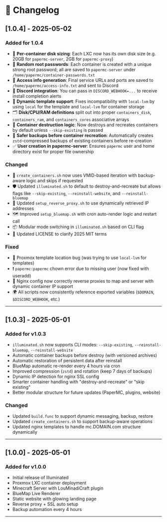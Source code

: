 # 📜 Changelog

## [1.0.4] - 2025-05-02

### Added for 1.0.4

- 🧠 **Per-container disk sizing**: Each LXC now has its own disk size (e.g. 20GB for `papermc-server`, 2GB for `papermc-proxy`)
- 🔐 **Random root passwords**: Each container is created with a unique strong root password; all are saved to `papermc-server` under `/home/papermc/container-passwords.txt`
- 📄 **Access info generation**: Final service URLs and ports are saved to `/home/papermc/access-info.txt` and sent to Discord
- 💬 **Discord integration**: You can pass in `DISCORD_WEBHOOK=...` to receive install completion alerts
- 🧠 **Dynamic template support**: Fixes incompatibility with `local-lvm` by using `local` for the template and `local-lvm` for container storage
- 🗂️ **Disk/CPU/RAM definitions** split out into proper `containers_disk`, `containers_ram`, and `containers_cores` associative arrays
- 🚮 **Container destruction logic**: Now destroys and recreates containers by default unless `--skip-existing` is passed
- 🧼 **Safer backups before container recreation**: Automatically creates `zstd`-compressed backups of existing containers before re-creation
- ✅ **User creation in papermc-server**: Ensures `papermc` user and home directory exist for proper file ownership

### Changed

- 🔀 `create_containers.sh` now uses VMID-based iteration with backup-aware logic and skips if requested
- 🛡️ Updated `illuminated.sh` to default to destroy-and-recreate but allows flags like `--skip-existing`, `--reinstall-website`, and `--reinstall-bluemap`
- 🔄 Updated `setup_reverse_proxy.sh` to use dynamically retrieved IP addresses
- 🗺️ Improved `setup_bluemap.sh` with cron auto-render logic and restart call
- 📦 Modular mode switching in `illuminated.sh` based on CLI flag
- 📜 Updated LICENSE to clarify 2025 MIT terms

### Fixed

- 🧱 Proxmox template location bug (was trying to use `local-lvm` for templates)
- ❗ `papermc:papermc` chown error due to missing user (now fixed with useradd)
- 🔗 Nginx config now correctly reverse proxies to map and server with dynamic container IP support
- 🌍 All scripts now consistently reference exported variables (`$DOMAIN`, `$DISCORD_WEBHOOK`, etc.)

---

## [1.0.3] - 2025-05-01

### Added for v1.0.3

- `illuminated.sh` now supports CLI modes: `--skip-existing`, `--reinstall-bluemap`, `--reinstall-website`
- Automatic container backups before destroy (with versioned archives)
- Automatic restoration of persistent data after reinstall
- BlueMap automatic re-render every 4 hours via cron
- Improved compression (`zstd`) and rotation (keep 7 days of backups)
- Dynamic IP detection for nginx SSL config
- Smarter container handling with "destroy-and-recreate" or "skip existing"
- Better modular structure for future updates (PaperMC, plugins, website)

### Changed

- Updated `build.func` to support dynamic messaging, backup, restore
- Updated `create_containers.sh` to support backup-aware operations
- Updated nginx templates to handle mc.DOMAIN.com structure dynamically

---

## [1.0.0] - 2025-05-01

### Added for v1.0.0

- Initial release of Illuminated
- Proxmox LXC container deployment
- Minecraft Server with LouMinadiCraft plugin
- BlueMap Live Renderer
- Static website with glowing landing page
- Reverse proxy + SSL auto setup
- Backup automation every 4 hours

---
